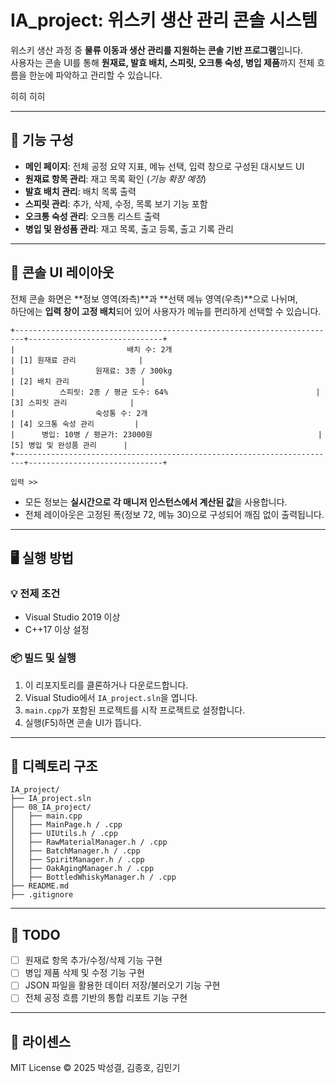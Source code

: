 # IA_project: 위스키 생산 관리 콘솔 시스템

위스키 생산 과정 중 **물류 이동과 생산 관리를 지원하는 콘솔 기반 프로그램**입니다.  
사용자는 콘솔 UI를 통해 **원재료, 발효 배치, 스피릿, 오크통 숙성, 병입 제품**까지 전체 흐름을 한눈에 파악하고 관리할 수 있습니다.

히히 히히

---

## 🔧 기능 구성

- **메인 페이지**: 전체 공정 요약 지표, 메뉴 선택, 입력 창으로 구성된 대시보드 UI
- **원재료 항목 관리**: 재고 목록 확인 (*기능 확장 예정*)
- **발효 배치 관리**: 배치 목록 출력
- **스피릿 관리**: 추가, 삭제, 수정, 목록 보기 기능 포함
- **오크통 숙성 관리**: 오크통 리스트 출력
- **병입 및 완성품 관리**: 재고 목록, 출고 등록, 출고 기록 관리

---

## 🧱 콘솔 UI 레이아웃

전체 콘솔 화면은 **정보 영역(좌측)**과 **선택 메뉴 영역(우측)**으로 나뉘며,  
하단에는 **입력 창이 고정 배치**되어 있어 사용자가 메뉴를 편리하게 선택할 수 있습니다.

```
+------------------------------------------------------------------------+------------------------------+
|                         배치 수: 2개                                  | [1] 원재료 관리              |
|                  원재료: 3종 / 300kg                                  | [2] 배치 관리                |
|          스피릿: 2종 / 평균 도수: 64%                                 | [3] 스피릿 관리              |
|                  숙성통 수: 2개                                       | [4] 오크통 숙성 관리         |
|      병입: 10병 / 평균가: 23000원                                     | [5] 병입 및 완성품 관리      |
+------------------------------------------------------------------------+------------------------------+

입력 >> 
```

- 모든 정보는 **실시간으로 각 매니저 인스턴스에서 계산된 값**을 사용합니다.
- 전체 레이아웃은 고정된 폭(정보 72, 메뉴 30)으로 구성되어 깨짐 없이 출력됩니다.

---

## 🖥️ 실행 방법

### 💡 전제 조건
- Visual Studio 2019 이상
- C++17 이상 설정

### 📦 빌드 및 실행
1. 이 리포지토리를 클론하거나 다운로드합니다.
2. Visual Studio에서 `IA_project.sln`을 엽니다.
3. `main.cpp`가 포함된 프로젝트를 시작 프로젝트로 설정합니다.
4. 실행(F5)하면 콘솔 UI가 뜹니다.

---

## 📁 디렉토리 구조

```
IA_project/
├── IA_project.sln
├── 08_IA_project/
│   ├── main.cpp
│   ├── MainPage.h / .cpp
│   ├── UIUtils.h / .cpp
│   ├── RawMaterialManager.h / .cpp
│   ├── BatchManager.h / .cpp
│   ├── SpiritManager.h / .cpp
│   ├── OakAgingManager.h / .cpp
│   ├── BottledWhiskyManager.h / .cpp
├── README.md
├── .gitignore
```

---

## 📝 TODO

- [ ] 원재료 항목 추가/수정/삭제 기능 구현
- [ ] 병입 제품 삭제 및 수정 기능 구현
- [ ] JSON 파일을 활용한 데이터 저장/불러오기 기능 구현
- [ ] 전체 공정 흐름 기반의 통합 리포트 기능 구현

---

## 📄 라이센스

MIT License © 2025 박성결, 김종호, 김민기
